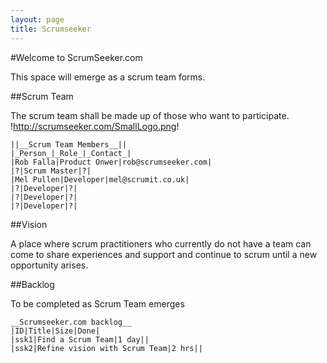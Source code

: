 ```yaml
---
layout: page
title: Scrumseeker
---
```


#Welcome to ScrumSeeker.com

This space will emerge as a scrum team forms.

##Scrum Team

The scrum team shall be made up of those who want to participate.   !http://scrumseeker.com/SmallLogo.png!


	||__Scrum Team Members__||
	|_Person_|_Role_|_Contact_|
	|Rob Falla|Product Onwer|rob@scrumseeker.com|
	|?|Scrum Master|?|
	|Mel Pullen|Developer|mel@scrumit.co.uk|
	|?|Developer|?|
	|?|Developer|?|
	|?|Developer|?|


##Vision

A place where scrum practitioners who currently do not have a team can come to share experiences and support and continue to scrum until a new opportunity arises.

##Backlog

To be completed as Scrum Team emerges

	__Scrumseeker.com backlog__
	|ID|Title|Size|Done|
	|ssk1|Find a Scrum Team|1 day||
	|ssk2|Refine vision with Scrum Team|2 hrs||
	
